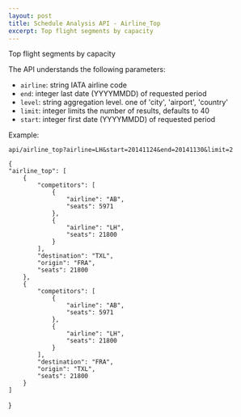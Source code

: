 ```yaml
---
layout: post
title: Schedule Analysis API - Airline_Top
excerpt: Top flight segments by capacity
---
```


Top flight segments by capacity

The API understands the following parameters:
* `airline`: string IATA airline code
* `end`: integer last date (YYYYMMDD) of requested period
* `level`: string aggregation level. one of 'city', 'airport', 'country'
* `limit`: integer limits the number of results, defaults to 40
* `start`: integer first date (YYYYMMDD) of requested period

Example:

    api/airline_top?airline=LH&start=20141124&end=20141130&limit=2

    {
    "airline_top": [
        {
            "competitors": [
                {
                    "airline": "AB", 
                    "seats": 5971
                }, 
                {
                    "airline": "LH", 
                    "seats": 21800
                }
            ], 
            "destination": "TXL", 
            "origin": "FRA", 
            "seats": 21800
        }, 
        {
            "competitors": [
                {
                    "airline": "AB", 
                    "seats": 5971
                }, 
                {
                    "airline": "LH", 
                    "seats": 21800
                }
            ], 
            "destination": "FRA", 
            "origin": "TXL", 
            "seats": 21800
        }
    ]
}
